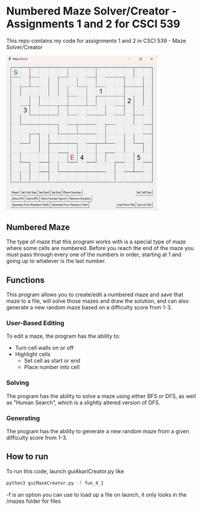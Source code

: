 # Numbered Maze Solver/Creator - Assignments 1 and 2 for CSCI 539

This repo contains my code for assignments 1 and 2 in CSCI 539 - Maze Solver/Creator


<div style="max-width: 400px;">
    <img
        src="./docs/pictures/program.png"
    />
</div>

## Numbered Maze

The type of maze that this program works with is a special type of maze where some cells are numbered. Before you reach the end of the maze you must pass through every one of the numbers in order, starting at 1 and going up to whatever is the last number.


## Functions

This program allows you to create/edit a numbered maze and save that maze to a file, will solve those mazes and draw the solution, and can also generate a new random maze based on a difficulty score from 1-3. 


### User-Based Editing

To edit a maze, the program has the ability to:

- Turn cell walls on or off
- Highlight cells
    - Set cell as start or end
    - Place number into cell


### Solving

The program has the ability to solve a maze using either BFS or DFS, as well as "Human Search", which is a slightly altered version of DFS. 


### Generating

The program has the ability to generate a new random maze from a given difficulty score from 1-3.


## How to run

To run this code, launch guiAkariCreator.py like

```bash
python3 guiMazeCreator.py -f fun_4_1
```

-f is an option you can use to load up a file on launch, it only looks in the /mazes folder for files